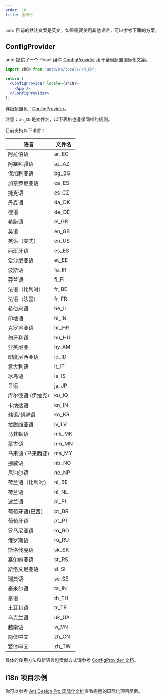 ```yaml
---
order: 10
title: 国际化
---
```


`antd` 目前的默认文案是英文，如果需要使用其他语言，可以参考下面的方案。

## ConfigProvider

antd 提供了一个 React 组件 [ConfigProvider](/components/config-provider) 用于全局配置国际化文案。

```jsx
import zhCN from 'antd/es/locale/zh_CN';

return (
  <ConfigProvider locale={zhCN}>
    <App />
  </ConfigProvider>
);
```

详细配置见：[ConfigProvider](/components/config-provider)。

注意：`zh_CN` 是文件名，以下表格也遵循同样的规则。

目前支持以下语言：

| 语言             | 文件名 |
| ---------------- | ------ |
| 阿拉伯语         | ar_EG  |
| 阿塞拜疆语       | az_AZ  |
| 保加利亚语       | bg_BG  |
| 加泰罗尼亚语     | ca_ES  |
| 捷克语           | cs_CZ  |
| 丹麦语           | da_DK  |
| 德语             | de_DE  |
| 希腊语           | el_GR  |
| 英语             | en_GB  |
| 英语（美式）     | en_US  |
| 西班牙语         | es_ES  |
| 爱沙尼亚语       | et_EE  |
| 波斯语           | fa_IR  |
| 芬兰语           | fi_FI  |
| 法语（比利时）     | fr_BE  |
| 法语（法国）      | fr_FR  |
| 希伯来语         | he_IL  |
| 印地语           | hi_IN  |
| 克罗地亚语       | hr_HR  |
| 匈牙利语         | hu_HU  |
| 亚美尼亚         | hy_AM  |
| 印度尼西亚语     | id_ID  |
| 意大利语         | it_IT  |
| 冰岛语           | is_IS  |
| 日语             | ja_JP  |
| 库尔德语 (伊拉克)  | ku_IQ |
| 卡纳达语         | kn_IN  |
| 韩语/朝鲜语      | ko_KR  |
| 拉脱维亚语       | lv_LV  |
| 马其顿语         | mk_MK  |
| 蒙古语           | mn_MN  |
| 马来语 (马来西亚)  | ms_MY  |
| 挪威语           | nb_NO  |
| 尼泊尔语         | ne_NP  |
| 荷兰语（比利时） | nl_BE  |
| 荷兰语           | nl_NL  |
| 波兰语           | pl_PL  |
| 葡萄牙语(巴西)   | pt_BR  |
| 葡萄牙语         | pt_PT  |
| 罗马尼亚语       | ro_RO  |
| 俄罗斯语         | ru_RU  |
| 斯洛伐克语       | sk_SK  |
| 塞尔维亚语       | sr_RS  |
| 斯洛文尼亚语     | sl_SI  |
| 瑞典语           | sv_SE  |
| 泰米尔语         | ta_IN  |
| 泰语             | th_TH  |
| 土耳其语         | tr_TR  |
| 乌克兰语         | uk_UA  |
| 越南语           | vi_VN  |
| 简体中文         | zh_CN  |
| 繁体中文         | zh_TW  |

具体的使用方法和新语言包贡献方式请参考 [ConfigProvider 文档](/components/config-provider)。

## i18n 项目示例

你可以参考 [Ant Design Pro 国际化文档](https://pro.ant.design/docs/i18n-cn)查看完整的国际化项目示例。
